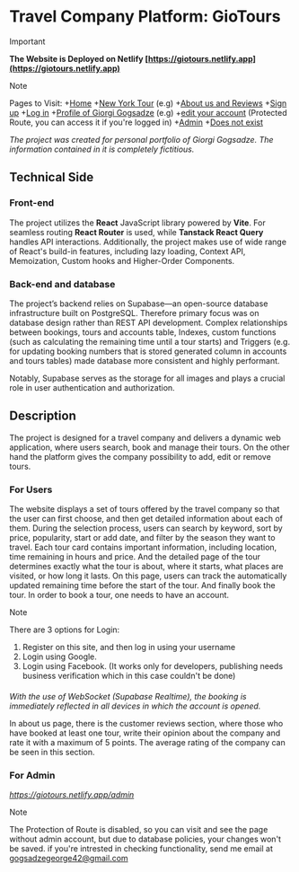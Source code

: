 # Travel Company Platform: GioTours

> [!IMPORTANT] 
> **The Website is Deployed on Netlify [https://giotours.netlify.app](https://giotours.netlify.app)**

> [!NOTE]
> Pages to Visit: 
>+[Home](https://giotours.netlify.app) 
>+[New York Tour](https://giotours.netlify.app/tours/4) (e.g)
>+[About us and Reviews](https://giotours.netlify.app/about) 
>+[Sign up](https://giotours.netlify.app/signUp) 
>+[Log in](https://giotours.netlify.app/logIn) 
>+[Profile of Giorgi Gogsadze](https://giotours.netlify.app/users/95f2a99b-b721-4ef9-9467-cc7f79ec1642) (e.g)
>+[edit your account](https://giotours.netlify.app/editUser) (Protected Route, you can access it if you're logged in)
>+[Admin](https://giotours.netlify.app/admin) 
>+[Does not exist](https://giotours.netlify.app/jahsfkw) 

_The project was created for personal portfolio of Giorgi Gogsadze. The information contained in it is completely fictitious._

## Technical Side

### Front-end

The project utilizes the **React** JavaScript library powered by **Vite**. For seamless routing **React Router** is used, while **Tanstack React Query** handles API interactions. Additionally, the project makes use of wide range of React's build-in features, including lazy loading, Context API, Memoization, Custom hooks and Higher-Order Components.

### Back-end and database

The project’s backend relies on Supabase—an open-source database infrastructure built on PostgreSQL. Therefore primary focus was on database design rather than REST API development. Complex relationships between bookings, tours and accounts table, Indexes, custom functions (such as calculating the remaining time until a tour starts) and Triggers (e.g. for updating booking numbers that is stored generated column in accounts and tours tables) made database more consistent and highly performant.

Notably, Supabase serves as the storage for all images and plays a crucial role in user authentication and authorization.

## Description

The project is designed for a travel company and delivers a dynamic web application, where users search, book and manage their tours. On the other hand the platform gives the company possibility to add, edit or remove tours.

### For Users

The website displays a set of tours offered by the travel company so that the user can first choose, and then get detailed information about each of them. During the selection process, users can search by keyword, sort by price, popularity, start or add date, and filter by the season they want to travel. Each tour card contains important information, including location, time remaining in hours and price. And the detailed page of the tour determines exactly what the tour is about, where it starts, what places are visited, or how long it lasts. On this page, users can track the automatically updated remaining time before the start of the tour. And finally book the tour.
In order to book a tour, one needs to have an account.

> [!NOTE]
> There are 3 options for Login:
> 1. Register on this site, and then log in using your username
> 2. Login using Google.
> 3. Login using Facebook. (It works only for developers, publishing needs business verification which in this case couldn't be done)

####

_With the use of WebSocket (Supabase Realtime), the booking is immediately reflected in all devices in which the account is opened._

In about us page, there is the customer reviews section, where those who have booked at least one tour, write their opinion about the company and rate it with a maximum of 5 points. The average rating of the company can be seen in this section.

### For Admin

*https://giotours.netlify.app/admin*

> [!NOTE]
> The Protection of Route is disabled, so you can visit and see the page without admin account, but due to database policies, your changes won't be saved. if you're intrested in checking functionality, send me email at gogsadzegeorge42@gmail.com
